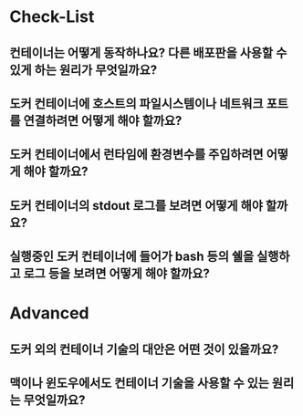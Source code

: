 # Check-List

## 컨테이너는 어떻게 동작하나요? 다른 배포판을 사용할 수 있게 하는 원리가 무엇일까요?

## 도커 컨테이너에 호스트의 파일시스템이나 네트워크 포트를 연결하려면 어떻게 해야 할까요?

## 도커 컨테이너에서 런타임에 환경변수를 주입하려면 어떻게 해야 할까요?

## 도커 컨테이너의 stdout 로그를 보려면 어떻게 해야 할까요?

## 실행중인 도커 컨테이너에 들어가 bash 등의 쉘을 실행하고 로그 등을 보려면 어떻게 해야 할까요?

# Advanced

## 도커 외의 컨테이너 기술의 대안은 어떤 것이 있을까요?

## 맥이나 윈도우에서도 컨테이너 기술을 사용할 수 있는 원리는 무엇일까요?
